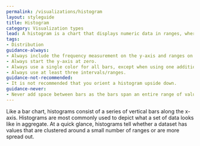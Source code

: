 ```yaml
---
permalink: /visualizations/histogram
layout: styleguide
title: Histogram
category: Visualization types
lead: A histogram is a chart that displays numeric data in ranges, where each bar represents how frequently numbers fall into a particular range.
tags:
- Distribution
guidance-always:
- Always include the frequency measurement on the y-axis and ranges on the x-axis.
- Always start the y-axis at zero.
- Always use a single color for all bars, except when using one additional color to highlight a single bar.
- Always use at least three intervals/ranges.
guidance-not-recommended:
- It is not recommended that you orient a histogram upside down.
guidance-never:
- Never add space between bars as the bars span an entire range of values.
---
```


Like a bar chart, histograms consist of a series of vertical bars along the x-axis. Histograms are most commonly used to depict what a set of data looks like in aggregate. At a quick glance, histograms tell whether a dataset has values that are clustered around a small number of ranges or are more spread out.